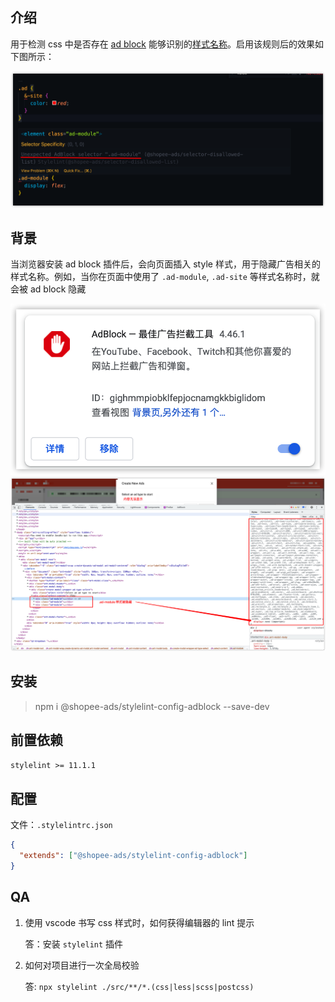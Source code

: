 ## 介绍

用于检测 css 中是否存在 [ad block](https://www.getadblock.com/zh_CN/) 能够识别的[样式名称](https://easylist-downloads.adblockplus.org/easylistchina+easylist.txt)。启用该规则后的效果如下图所示：

![lint-demo](./doc/lint.png)

## 背景

当浏览器安装 ad block 插件后，会向页面插入 style 样式，用于隐藏广告相关的样式名称。例如，当你在页面中使用了 `.ad-module`, `.ad-site` 等样式名称时，就会被 ad block 隐藏

![ad block 插件](./doc/adblock-extentions.png)
![页面被隐藏](./doc/real-example.png)

## 安装

> npm i @shopee-ads/stylelint-config-adblock --save-dev

## 前置依赖

`stylelint >= 11.1.1`

## 配置

文件：`.stylelintrc.json`

```json
{
  "extends": ["@shopee-ads/stylelint-config-adblock"]
}
```

## QA

1. 使用 vscode 书写 css 样式时，如何获得编辑器的 lint 提示

   答：安装 `stylelint` 插件

2. 如何对项目进行一次全局校验

   答: `npx stylelint ./src/**/*.(css|less|scss|postcss)`
